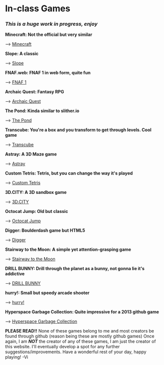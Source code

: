 # **In-class Games** #
### *This is a huge work in progress, enjoy* ###


**Minecraft: Not the official but very similar**


--> [Minecraft](https://minecraft.js.org/?server=95.111.249.143:10000&nick=SargeJoyful&proxy=production)


**Slope: A classic**


--> [Slope](https://sites.google.com/site/slopeunblockednow/)


**FNAF.web: FNAF 1 in web form, quite fun**


--> [FNAF 1](https://wellsousaaa.github.io/Five-Nights-at-Freddys-Web/)


**Archaic Quest: Fantasy RPG** 


--> [Archaic Quest](http://www.archaicquest.com/)


**The Pond: Kinda similar to slither.io**


--> [The Pond](https://thepond.zolmeister.com/)


**Transcube: You're a box and you transform to get through levels. Cool game**


--> [Transcube](http://code.jerev.be/ggo13-transcube/)


**Astray: A 3D Maze game**


--> [Astray](http://wwwtyro.github.io/Astray/)


**Custom Tetris: Tetris, but you can change the way it's played**


--> [Custom Tetris](http://ondras.github.io/custom-tetris/)


**3D.CITY: A 3D sandbox game**


--> [3D.CITY](http://lo-th.github.io/3d.city/index.html)


**Octocat Jump: Old but classic**


--> [Octocat Jump](http://ogoshen.github.io/game-off-2012/)


**Digger: Boulderdash game but HTML5**


--> [Digger](https://lutzroeder.github.io/digger/)


**Stairway to the Moon: A simple yet attention-grasping game**


--> [Stairway to the Moon](https://khaledsakr.github.io/stairway-to-the-moon/)


**DRILL BUNNY: Drill through the planet as a bunny, not gonna lie it's addictive**


--> [DRILL BUNNY](http://dreamshowadventures.github.io/LudumDare29/)


**hurry!: Small but speedy arcade shooter**


--> [hurry!](http://hughsk.io/ludum-dare-27/)


**Hyperspace Garbage Collection: Quite impressive for a 2013 github game**


--> [Hyperspace Garbage Collection](http://razh.github.io/game-off-2013/)

**PLEASE READ!!** 
None of these games belong to me and most creators be found through github (reason being these are mostly github games) Once again, I am ***NOT*** the creator of any of these games, I am just the creator of this website. I'll eventually develop a spot for any further suggestions/improvements. Have a wonderful rest of your day, happy playing! -Vi
